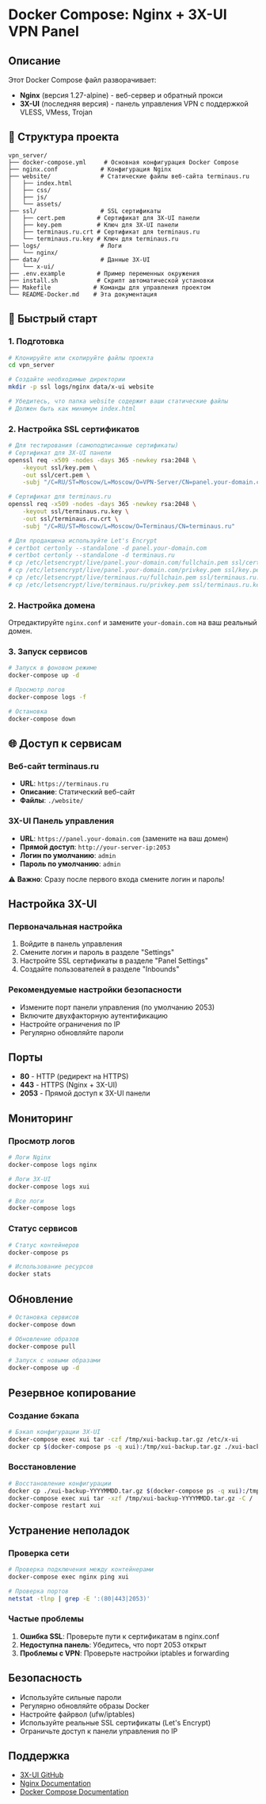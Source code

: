 # Docker Compose: Nginx + 3X-UI VPN Panel

## Описание
Этот Docker Compose файл разворачивает:
- **Nginx** (версия 1.27-alpine) - веб-сервер и обратный прокси
- **3X-UI** (последняя версия) - панель управления VPN с поддержкой VLESS, VMess, Trojan

## 📁 Структура проекта

```
vpn_server/
├── docker-compose.yml     # Основная конфигурация Docker Compose
├── nginx.conf            # Конфигурация Nginx
├── website/              # Статические файлы веб-сайта terminaus.ru
│   ├── index.html
│   ├── css/
│   ├── js/
│   └── assets/
├── ssl/                  # SSL сертификаты
│   ├── cert.pem         # Сертификат для 3X-UI панели
│   ├── key.pem          # Ключ для 3X-UI панели
│   ├── terminaus.ru.crt # Сертификат для terminaus.ru
│   └── terminaus.ru.key # Ключ для terminaus.ru
├── logs/                 # Логи
│   └── nginx/
├── data/                 # Данные 3X-UI
│   └── x-ui/
├── .env.example         # Пример переменных окружения
├── install.sh           # Скрипт автоматической установки
├── Makefile            # Команды для управления проектом
└── README-Docker.md    # Эта документация
```

## 🚀 Быстрый старт

### 1. Подготовка
```bash
# Клонируйте или скопируйте файлы проекта
cd vpn_server

# Создайте необходимые директории
mkdir -p ssl logs/nginx data/x-ui website

# Убедитесь, что папка website содержит ваши статические файлы
# Должен быть как минимум index.html
```

### 2. Настройка SSL сертификатов
```bash
# Для тестирования (самоподписанные сертификаты)
# Сертификат для 3X-UI панели
openssl req -x509 -nodes -days 365 -newkey rsa:2048 \
    -keyout ssl/key.pem \
    -out ssl/cert.pem \
    -subj "/C=RU/ST=Moscow/L=Moscow/O=VPN-Server/CN=panel.your-domain.com"

# Сертификат для terminaus.ru
openssl req -x509 -nodes -days 365 -newkey rsa:2048 \
    -keyout ssl/terminaus.ru.key \
    -out ssl/terminaus.ru.crt \
    -subj "/C=RU/ST=Moscow/L=Moscow/O=Terminaus/CN=terminaus.ru"

# Для продакшена используйте Let's Encrypt
# certbot certonly --standalone -d panel.your-domain.com
# certbot certonly --standalone -d terminaus.ru
# cp /etc/letsencrypt/live/panel.your-domain.com/fullchain.pem ssl/cert.pem
# cp /etc/letsencrypt/live/panel.your-domain.com/privkey.pem ssl/key.pem
# cp /etc/letsencrypt/live/terminaus.ru/fullchain.pem ssl/terminaus.ru.crt
# cp /etc/letsencrypt/live/terminaus.ru/privkey.pem ssl/terminaus.ru.key
```

### 2. Настройка домена
Отредактируйте `nginx.conf` и замените `your-domain.com` на ваш реальный домен.

### 3. Запуск сервисов
```bash
# Запуск в фоновом режиме
docker-compose up -d

# Просмотр логов
docker-compose logs -f

# Остановка
docker-compose down
```

## 🌐 Доступ к сервисам

### Веб-сайт terminaus.ru
- **URL**: `https://terminaus.ru`
- **Описание**: Статический веб-сайт
- **Файлы**: `./website/`

### 3X-UI Панель управления
- **URL**: `https://panel.your-domain.com` (замените на ваш домен)
- **Прямой доступ**: `http://your-server-ip:2053`
- **Логин по умолчанию**: `admin`
- **Пароль по умолчанию**: `admin`

⚠️ **Важно**: Сразу после первого входа смените логин и пароль!

## Настройка 3X-UI

### Первоначальная настройка
1. Войдите в панель управления
2. Смените логин и пароль в разделе "Settings"
3. Настройте SSL сертификаты в разделе "Panel Settings"
4. Создайте пользователей в разделе "Inbounds"

### Рекомендуемые настройки безопасности
- Измените порт панели управления (по умолчанию 2053)
- Включите двухфакторную аутентификацию
- Настройте ограничения по IP
- Регулярно обновляйте пароли

## Порты
- **80** - HTTP (редирект на HTTPS)
- **443** - HTTPS (Nginx + 3X-UI)
- **2053** - Прямой доступ к 3X-UI панели

## Мониторинг

### Просмотр логов
```bash
# Логи Nginx
docker-compose logs nginx

# Логи 3X-UI
docker-compose logs xui

# Все логи
docker-compose logs
```

### Статус сервисов
```bash
# Статус контейнеров
docker-compose ps

# Использование ресурсов
docker stats
```

## Обновление

```bash
# Остановка сервисов
docker-compose down

# Обновление образов
docker-compose pull

# Запуск с новыми образами
docker-compose up -d
```

## Резервное копирование

### Создание бэкапа
```bash
# Бэкап конфигурации 3X-UI
docker-compose exec xui tar -czf /tmp/xui-backup.tar.gz /etc/x-ui
docker cp $(docker-compose ps -q xui):/tmp/xui-backup.tar.gz ./xui-backup-$(date +%Y%m%d).tar.gz
```

### Восстановление
```bash
# Восстановление конфигурации
docker cp ./xui-backup-YYYYMMDD.tar.gz $(docker-compose ps -q xui):/tmp/
docker-compose exec xui tar -xzf /tmp/xui-backup-YYYYMMDD.tar.gz -C /
docker-compose restart xui
```

## Устранение неполадок

### Проверка сети
```bash
# Проверка подключения между контейнерами
docker-compose exec nginx ping xui

# Проверка портов
netstat -tlnp | grep -E ':(80|443|2053)'
```

### Частые проблемы
1. **Ошибка SSL**: Проверьте пути к сертификатам в nginx.conf
2. **Недоступна панель**: Убедитесь, что порт 2053 открыт
3. **Проблемы с VPN**: Проверьте настройки iptables и forwarding

## Безопасность

- Используйте сильные пароли
- Регулярно обновляйте образы Docker
- Настройте файрвол (ufw/iptables)
- Используйте реальные SSL сертификаты (Let's Encrypt)
- Ограничьте доступ к панели управления по IP

## Поддержка

- [3X-UI GitHub](https://github.com/MHSanaei/3x-ui)
- [Nginx Documentation](https://nginx.org/en/docs/)
- [Docker Compose Documentation](https://docs.docker.com/compose/)